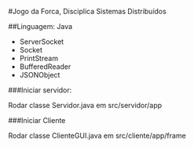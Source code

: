 #Jogo da Forca, Disciplica Sistemas Distribuídos

##Linguagem: Java

<ul>
	<li>ServerSocket</li>
	<li>Socket</li>
	<li>PrintStream</li>
	<li>BufferedReader</li>
	<li>JSONObject</li>
</ul>


###Iniciar servidor:
	<p> Rodar classe Servidor.java em src/servidor/app </p>

###Iniciar Cliente
	<p> Rodar classe ClienteGUI.java em src/cliente/app/frame </p>